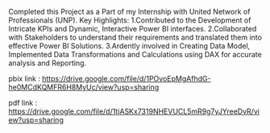 Completed this Project as a Part of my Internship with United Network of Professionals (UNP).
Key Highlights:
1.Contributed to the Development of Intricate KPIs and Dynamic, Interactive Power BI interfaces. 
2.Collaborated with Stakeholders to understand their requirements and translated them into effective Power BI Solutions. 
3.Ardently involved in Creating Data Model, Implemented Data Transformations and Calculations using DAX for accurate analysis and Reporting.

pbix link : https://drive.google.com/file/d/1POvoEpMgAfhdG-he0MCdKQMFR6H8MyUc/view?usp=sharing


pdf link  : https://drive.google.com/file/d/1tjASKx7319NHEVUCL5mR9g7yJYreeDvR/view?usp=sharing
